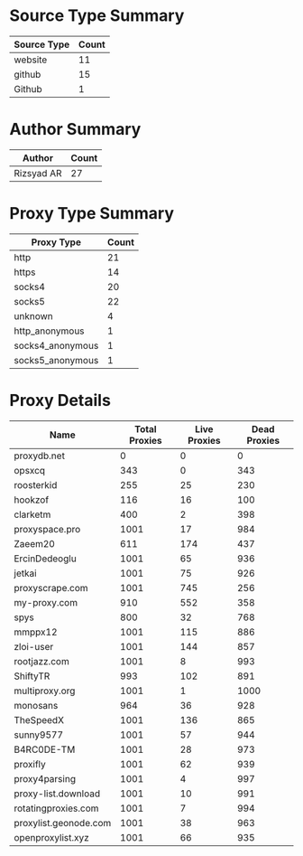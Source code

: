 # Source Type Summary

| Source Type | Count |
|-------------|-------|
| website | 11 |
| github | 15 |
| Github | 1 |


# Author Summary

| Author | Count |
|--------|-------|
| Rizsyad AR | 27 |


# Proxy Type Summary

| Proxy Type | Count |
|------------|-------|
| http | 21 |
| https | 14 |
| socks4 | 20 |
| socks5 | 22 |
| unknown | 4 |
| http_anonymous | 1 |
| socks4_anonymous | 1 |
| socks5_anonymous | 1 |


# Proxy Details

| Name | Total Proxies | Live Proxies | Dead Proxies |
|------|---------------|--------------|---------------|
| proxydb.net | 0 | 0 | 0 |
| opsxcq | 343 | 0 | 343 |
| roosterkid | 255 | 25 | 230 |
| hookzof | 116 | 16 | 100 |
| clarketm | 400 | 2 | 398 |
| proxyspace.pro | 1001 | 17 | 984 |
| Zaeem20 | 611 | 174 | 437 |
| ErcinDedeoglu | 1001 | 65 | 936 |
| jetkai | 1001 | 75 | 926 |
| proxyscrape.com | 1001 | 745 | 256 |
| my-proxy.com | 910 | 552 | 358 |
| spys | 800 | 32 | 768 |
| mmppx12 | 1001 | 115 | 886 |
| zloi-user | 1001 | 144 | 857 |
| rootjazz.com | 1001 | 8 | 993 |
| ShiftyTR | 993 | 102 | 891 |
| multiproxy.org | 1001 | 1 | 1000 |
| monosans | 964 | 36 | 928 |
| TheSpeedX | 1001 | 136 | 865 |
| sunny9577 | 1001 | 57 | 944 |
| B4RC0DE-TM | 1001 | 28 | 973 |
| proxifly | 1001 | 62 | 939 |
| proxy4parsing | 1001 | 4 | 997 |
| proxy-list.download | 1001 | 10 | 991 |
| rotatingproxies.com | 1001 | 7 | 994 |
| proxylist.geonode.com | 1001 | 38 | 963 |
| openproxylist.xyz | 1001 | 66 | 935 |
